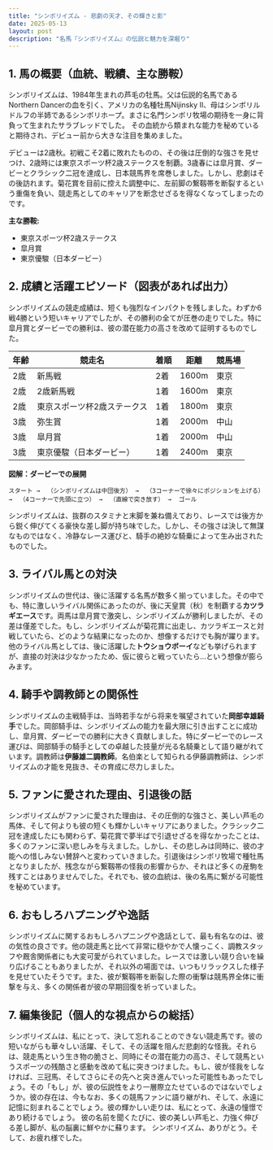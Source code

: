 ```yaml
---
title: "シンボリイズム - 悲劇の天才、その輝きと影"
date: 2025-05-13
layout: post
description: "名馬『シンボリイズム』の伝説と魅力を深堀り"
---
```


## 1. 馬の概要（血統、戦績、主な勝鞍）

シンボリイズムは、1984年生まれの芦毛の牡馬。父は伝説的名馬であるNorthern Dancerの血を引く、アメリカの名種牡馬Nijinsky II、母はシンボリルドルフの半姉であるシンボリホープ。まさに名門シンボリ牧場の期待を一身に背負って生まれたサラブレッドでした。  その血統から類まれな能力を秘めていると期待され、デビュー前から大きな注目を集めました。

デビューは2歳秋。初戦こそ2着に敗れたものの、その後は圧倒的な強さを見せつけ、2歳時には東京スポーツ杯2歳ステークスを制覇。3歳春には皐月賞、ダービーとクラシック二冠を達成し、日本競馬界を席巻しました。しかし、悲劇はその後訪れます。菊花賞を目前に控えた調整中に、左前脚の繋靱帯を断裂するという重傷を負い、競走馬としてのキャリアを断念せざるを得なくなってしまったのです。

**主な勝鞍:**

* 東京スポーツ杯2歳ステークス
* 皐月賞
* 東京優駿（日本ダービー）


## 2. 成績と活躍エピソード（図表があれば出力）

シンボリイズムの競走成績は、短くも強烈なインパクトを残しました。わずか6戦4勝という短いキャリアでしたが、その勝利の全てが圧巻の走りでした。特に皐月賞とダービーでの勝利は、彼の潜在能力の高さを改めて証明するものでした。

| 年齢 | 競走名                      | 着順 | 距離 | 競馬場 |
|-----|------------------------------|-----|-----|-------|
| 2歳 | 新馬戦                      | 2着 | 1600m | 東京   |
| 2歳 | 2歳新馬戦                    | 1着 | 1600m | 東京   |
| 2歳 | 東京スポーツ杯2歳ステークス | 1着 | 1800m | 東京   |
| 3歳 | 弥生賞                      | 1着 | 2000m | 中山   |
| 3歳 | 皐月賞                      | 1着 | 2000m | 中山   |
| 3歳 | 東京優駿（日本ダービー）      | 1着 | 2400m | 東京   |


**図解：ダービーでの展開**

```
スタート →  （シンボリイズムは中団後方） →  （3コーナーで徐々にポジションを上げる） →  （4コーナーで先頭に立つ） →  （直線で突き放す） →  ゴール
```

シンボリイズムは、抜群のスタミナと末脚を兼ね備えており、レースでは後方から鋭く伸びてくる豪快な差し脚が持ち味でした。しかし、その強さは決して無謀なものではなく、冷静なレース運びと、騎手の絶妙な騎乗によって生み出されたものでした。


## 3. ライバル馬との対決

シンボリイズムの世代は、後に活躍する名馬が数多く揃っていました。その中でも、特に激しいライバル関係にあったのが、後に天皇賞（秋）を制覇する**カツラギエース**です。両馬は皐月賞で激突し、シンボリイズムが勝利しましたが、その差は僅差でした。もし、シンボリイズムが菊花賞に出走し、カツラギエースと対戦していたら、どのような結果になったのか、想像するだけでも胸が躍ります。他のライバル馬としては、後に活躍した**トウショウボーイ**なども挙げられますが、直接の対決は少なかったため、仮に彼らと戦っていたら…という想像が膨らみます。


## 4. 騎手や調教師との関係性

シンボリイズムの主戦騎手は、当時若手ながら将来を嘱望されていた**岡部幸雄騎手**でした。岡部騎手は、シンボリイズムの能力を最大限に引き出すことに成功し、皐月賞、ダービーでの勝利に大きく貢献しました。特にダービーでのレース運びは、岡部騎手の騎手としての卓越した技量が光る名騎乗として語り継がれています。調教師は**伊藤雄二調教師**。名伯楽として知られる伊藤調教師は、シンボリイズムの才能を見抜き、その育成に尽力しました。


## 5. ファンに愛された理由、引退後の話

シンボリイズムがファンに愛された理由は、その圧倒的な強さと、美しい芦毛の馬体、そして何よりも彼の短くも輝かしいキャリアにありました。クラシック二冠を達成したにも関わらず、菊花賞で夢半ばで引退せざるを得なかったことは、多くのファンに深い悲しみを与えました。しかし、その悲しみは同時に、彼の才能への惜しみない賛辞へと変わっていきました。引退後はシンボリ牧場で種牡馬となりましたが、残念ながら繋靱帯の怪我の影響からか、それほど多くの産駒を残すことはありませんでした。それでも、彼の血統は、後の名馬に繋がる可能性を秘めています。


## 6. おもしろハプニングや逸話

シンボリイズムに関するおもしろハプニングや逸話として、最も有名なのは、彼の気性の良さです。他の競走馬と比べて非常に穏やかで人懐っこく、調教スタッフや厩舎関係者にも大変可愛がられていました。レースでは激しい競り合いを繰り広げることもありましたが、それ以外の場面では、いつもリラックスした様子を見せていたそうです。また、彼が繋靱帯を断裂した際の衝撃は競馬界全体に衝撃を与え、多くの関係者が彼の早期回復を祈っていました。


## 7. 編集後記（個人的な視点からの総括）

シンボリイズムは、私にとって、決して忘れることのできない競走馬です。彼の短いながらも華々しい活躍、そして、その活躍を阻んだ悲劇的な怪我。それらは、競走馬という生き物の脆さと、同時にその潜在能力の高さ、そして競馬というスポーツの残酷さと感動を改めて私に突きつけました。もし、彼が怪我をしなければ、三冠馬、そしてさらにその先へと突き進んでいった可能性もあったでしょう。その「もし」が、彼の伝説性をより一層際立たせているのではないでしょうか。彼の存在は、今もなお、多くの競馬ファンに語り継がれ、そして、永遠に記憶に刻まれることでしょう。彼の輝かしい走りは、私にとって、永遠の憧憬であり続けるでしょう。  彼の名前を聞くたびに、彼の美しい芦毛と、力強く伸びる差し脚が、私の脳裏に鮮やかに蘇ります。  シンボリイズム、ありがとう。そして、お疲れ様でした。
